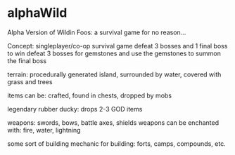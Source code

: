 # alphaWild
Alpha Version of Wildin Foos: a survival game for no reason...

Concept:
singleplayer/co-op survival game defeat 3 bosses and 1 final boss to win
  defeat 3 bosses for gemstones and use the gemstones to summon the final boss

terrain: procedurally generated island, surrounded by water, covered with grass and trees

items can be: crafted, found in chests, dropped by mobs

legendary rubber ducky: drops 2-3 GOD items

weapons: swords, bows, battle axes, shields
  weapons can be enchanted with: fire, water, lightning
  
some sort of building mechanic for building: forts, camps, compounds, etc.
